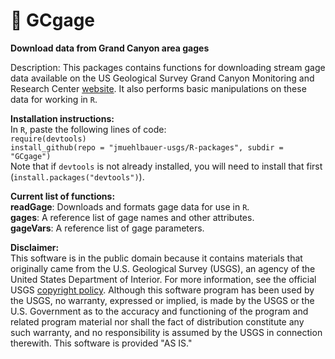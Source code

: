 # :ocean: GCgage
**Download data from Grand Canyon area gages**

Description: This packages contains functions for downloading stream gage data available on the US Geological Survey Grand Canyon Monitoring and Research Center [website](https://www.gcmrc.gov/discharge_qw_sediment/stations/GCDAMP). It also performs basic manipulations on these data for working in `R`.

__Installation instructions:__  
In `R`, paste the following lines of code:  
`require(devtools)`  
`install_github(repo = "jmuehlbauer-usgs/R-packages", subdir = "GCgage")`  
Note that if `devtools` is not already installed, you will need to install that first (`install.packages("devtools")`).

__Current list of functions:__  
__readGage__: Downloads and formats gage data for use in `R`.  
__gages__: A reference list of gage names and other attributes.  
__gageVars__: A reference list of gage parameters.

__Disclaimer:__  
This software is in the public domain because it contains materials that originally came from the U.S. Geological Survey (USGS), an agency of the United States Department of Interior. For more information, see the official USGS [copyright policy](https://www.usgs.gov/visual-id/credit_usgs.html#copyright). Although this software program has been used by the USGS, no warranty, expressed or implied, is made by the USGS or the U.S. Government as to the accuracy and functioning of the program and related program material nor shall the fact of distribution constitute any such warranty, and no responsibility is assumed by the USGS in connection therewith. This software is provided "AS IS."
